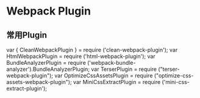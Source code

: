 # Webpack Plugin

## 常用Plugin

var   { CleanWebpackPlugin }    = require ('clean-webpack-plugin');
var     HtmlWebpackPlugin       = require ('html-webpack-plugin');
var     BundleAnalyzerPlugin    = require ('webpack-bundle-analyzer').BundleAnalyzerPlugin;
var     TerserPlugin            = require ("terser-webpack-plugin");
var     OptimizeCssAssetsPlugin = require ("optimize-css-assets-webpack-plugin");
var     MiniCssExtractPlugin    = require ('mini-css-extract-plugin');